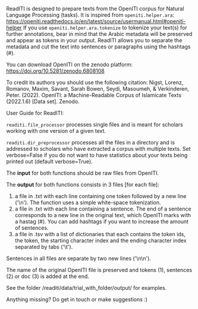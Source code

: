ReadITI is designed to prepare texts from the OpenITI corpus for Natural Language Processing (tasks).
It is inspired from `openiti.helper.ara`:
https://openiti.readthedocs.io/en/latest/source/usermanual.html#openiti-helper
If you use `openiti.helper.ara.tokenize` to tokenize your text(s) for further annotations, bear in mind that the Arabic metadata will be preserved and appear as tokens in your output. ReadITI allows you to separate the metadata and cut the text into sentences or paragraphs using the hashtags (#).

You can download OpenITI on the zenodo platform:
https://doi.org/10.5281/zenodo.6808108

To credit its authors you should use the following citation:
Nigst, Lorenz, Romanov, Maxim, Savant, Sarah Bowen, Seydi, Masoumeh, & Verkinderen, Peter. (2022). OpenITI: a Machine-Readable Corpus of Islamicate Texts (2022.1.6) [Data set]. Zenodo. 

User Guide for ReadITI:

`readiti.file_processor` processes single files and is meant for scholars working with one version of a given text.

`readiti.dir_preprocessor` processes all the files in a directory and is addressed to scholars who have extracted a corpus with multiple texts. Set verbose=False if you do not want to have statistics about your texts being printed out (default verbose=True).

The **input** for both functions should be raw files from OpenITI.

The **output** for both functions consists in 3 files [for each file]:
1. a file in .txt with each line containing one token followed by a new line ('\n'). The function uses a simple white-space tokenization.
2. a file in .txt with each line containing a sentence. The end of a sentence corresponds to a new line in the original text, which OpenITI marks with a hastag (#). You can add hashtags if you want to increase the amount of sentences.
3. a file in .tsv with a list of dictionaries that each contains the token ids, the token, the starting character index and the ending character index separated by tabs ('\t').

Sentences in all files are separate by two new lines ('\n\n').

The name of the original OpenITI file is preserved and tokens (1), sentences (2) or doc (3) is added at the end.

See the folder /readiti/data/trial_with_folder/output/ for examples.

Anything missing? Do get in touch or make suggestions :)